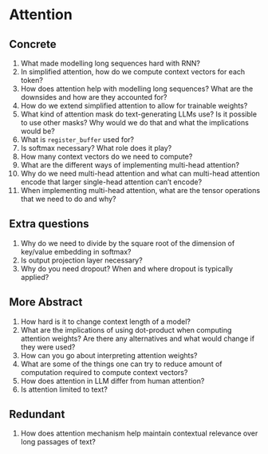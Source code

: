 # Attention


## Concrete

1.  What made modelling long sequences hard with RNN?
2.  In simplified attention, how do we compute context vectors for each
    token?
3.  How does attention help with modelling long sequences? What are the
    downsides and how are they accounted for?
4.  How do we extend simplified attention to allow for trainable
    weights?
5.  What kind of attention mask do text-generating LLMs use? Is it
    possible to use other masks? Why would we do that and what the
    implications would be?
6.  What is `register_buffer` used for?
7.  Is softmax necessary? What role does it play?
8.  How many context vectors do we need to compute?
9.  What are the different ways of implementing multi-head attention?
10. Why do we need multi-head attention and what can multi-head
    attention encode that larger single-head attention can’t encode?
11. When implementing multi-head attention, what are the tensor
    operations that we need to do and why?

## Extra questions

1.  Why do we need to divide by the square root of the dimension of
    key/value embedding in softmax?
2.  Is output projection layer necessary?
3.  Why do you need dropout? When and where dropout is typically
    applied?

## More Abstract

1.  How hard is it to change context length of a model?
2.  What are the implications of using dot-product when computing
    attention weights? Are there any alternatives and what would change
    if they were used?
3.  How can you go about interpreting attention weights?
4.  What are some of the things one can try to reduce amount of
    computation required to compute context vectors?
5.  How does attention in LLM differ from human attention?
6.  Is attention limited to text?

## Redundant

1.  How does attention mechanism help maintain contextual relevance over
    long passages of text?
